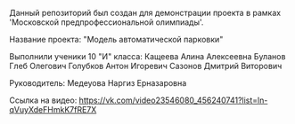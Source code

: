 Данный репозиторий был создан для демонстрации проекта в рамках 'Московской предпрофессиональной олимпиады'.

Название проекта: "Модель автоматической парковки"

Выполнили ученики 10 "И" класса:
  Кащеева Алина Алексеевна
  Буланов Глеб Олегович
  Голубков Антон Игоревич
  Сазонов Дмитрий Виторович
  
Руководитель: 
  Медеуова Наргиз Ерназаровна


Ссылка на видео: https://vk.com/video23546080_456240741?list=ln-qVuyXdeFHmkK7fRE7X
